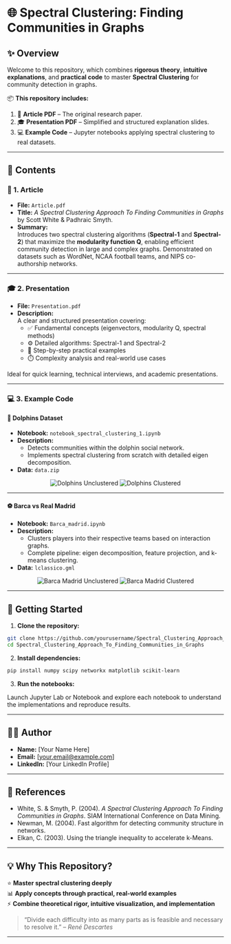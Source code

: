 
# 🌐 Spectral Clustering: Finding Communities in Graphs

## ✨ Overview

Welcome to this repository, which combines **rigorous theory**, **intuitive explanations**, and **practical code** to master **Spectral Clustering** for community detection in graphs.

📦 **This repository includes:**

1. 📄 **Article PDF** – The original research paper.
2. 🎓 **Presentation PDF** – Simplified and structured explanation slides.
3. 💻 **Example Code** – Jupyter notebooks applying spectral clustering to real datasets.

---

## 📝 Contents

### 📄 1. Article

- **File:** `Article.pdf`
- **Title:** *A Spectral Clustering Approach To Finding Communities in Graphs* by Scott White & Padhraic Smyth.
- **Summary:**  
  Introduces two spectral clustering algorithms (**Spectral-1** and **Spectral-2**) that maximize the **modularity function Q**, enabling efficient community detection in large and complex graphs. Demonstrated on datasets such as WordNet, NCAA football teams, and NIPS co-authorship networks.

---

### 🎓 2. Presentation

- **File:** `Presentation.pdf`
- **Description:**  
  A clear and structured presentation covering:
  - ✅ Fundamental concepts (eigenvectors, modularity Q, spectral methods)
  - ⚙️ Detailed algorithms: Spectral-1 and Spectral-2
  - 📝 Step-by-step practical examples
  - ⏱️ Complexity analysis and real-world use cases

Ideal for quick learning, technical interviews, and academic presentations.

---

### 💻 3. Example Code

#### 🐬 Dolphins Dataset

- **Notebook:** `notebook_spectral_clustering_1.ipynb`
- **Description:**  
  - Detects communities within the dolphin social network.
  - Implements spectral clustering from scratch with detailed eigen decomposition.
- **Data:** `data.zip`

<div align="center">

![Dolphins Unclustered](https://github.com/akjayant/Spectral-Clustering/blob/master/dolphins.png)
![Dolphins Clustered](https://github.com/akjayant/Spectral-Clustering/blob/master/dolphins_unclustered.png)

</div>

---

#### ⚽️ Barca vs Real Madrid

- **Notebook:** `Barca_madrid.ipynb`
- **Description:**  
  - Clusters players into their respective teams based on interaction graphs.
  - Complete pipeline: eigen decomposition, feature projection, and k-means clustering.
- **Data:** `lclassico.gml`

<div align="center">

![Barca Madrid Unclustered](https://github.com/akjayant/Spectral-Clustering/blob/master/barca_madrid.png)
![Barca Madrid Clustered](https://github.com/akjayant/Spectral-Clustering/blob/master/barca_madrid_clustered.png)

</div>

---

## 🚀 Getting Started

1. **Clone the repository:**

```bash
git clone https://github.com/yourusername/Spectral_Clustering_Approach_To_Finding_Communities_in_Graphs.git
cd Spectral_Clustering_Approach_To_Finding_Communities_in_Graphs
```

2. **Install dependencies:**

```bash
pip install numpy scipy networkx matplotlib scikit-learn
```

3. **Run the notebooks:**

Launch Jupyter Lab or Notebook and explore each notebook to understand the implementations and reproduce results.

---

## 👨‍💻 Author

- **Name:** [Your Name Here]
- **Email:** [your.email@example.com]
- **LinkedIn:** [Your LinkedIn Profile]

---

## 🔗 References

- White, S. & Smyth, P. (2004). *A Spectral Clustering Approach To Finding Communities in Graphs*. SIAM International Conference on Data Mining.
- Newman, M. (2004). Fast algorithm for detecting community structure in networks.
- Elkan, C. (2003). Using the triangle inequality to accelerate k-Means.

---

## 💡 Why This Repository?

⭐ **Master spectral clustering deeply**  
📊 **Apply concepts through practical, real-world examples**  
⚡ **Combine theoretical rigor, intuitive visualization, and implementation**

> “Divide each difficulty into as many parts as is feasible and necessary to resolve it.” – *René Descartes*

---
